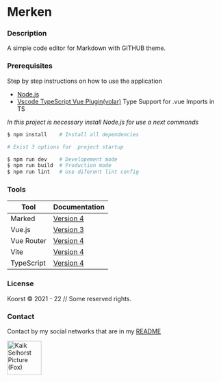 # Merken

### Description

A simple code editor for Markdown with GITHUB theme.

### Prerequisites

Step by step instructions on how to use the application

- [Node.js](https://nodejs.org/en/)
- [Vscode TypeScript Vue Plugin(volar)](https://marketplace.visualstudio.com/items?itemName=Vue.vscode-typescript-vue-plugin) Type Support for .vue Imports in TS

_In this project is necessary install Node.js for use a next commands_

```bash
$ npm install    # Install all dependencies

# Exist 3 options for  project startup

$ npm run dev    # Developement mode
$ npm run build  # Production mode
$ npm run lint   # Use diferent lint config
```

### Tools

| Tool       | Documentation                                |
| ---------- | -------------------------------------------- |
| Marked     | [Version 4](https://marked.js.org/)          |
| Vue.js     | [Version 3](https://vuejs.org/)              |
| Vue Router | [Version 4](https://router.vuejs.org/)       |
| Vite       | [Version 4](https://vitejs.dev/)             |
| TypeScript | [Version 4](https://www.typescriptlang.org/) |

### License

Koorst © 2021 - 22 // Some reserved rights.

### Contact

Contact by my social networks that are in my [README](https://github.com/KaikSelhorst)

<a href='https://github.com/KaikSelhorst' target='_blank'>
  <img src='https://avatars.githubusercontent.com/u/82120356?v=4'  width=80 alt='Kaik Selhorst Picture (Fox)' title='Kaik Selhorst'/>
</a>

